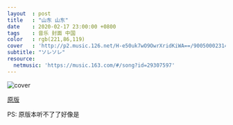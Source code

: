 ```yaml
---
layout  : post
title   : "山东 山东"
date    : 2020-02-17 23:00:00 +0800
tags    : 音乐 封面 中国
color   : rgb(221,86,119)
cover   : 'http://p2.music.126.net/H-e50uk7wO9OwrXridKiWA==/900500023148932.jpg'
subtitle: "ソレソレ"
resource:
  netmusic: 'https://music.163.com/#/song?id=29307597'
---
```


![cover](http://p2.music.126.net/H-e50uk7wO9OwrXridKiWA==/900500023148932.jpg)

[原版](https://music.163.com/#/song?id=755131)

PS: 原版本听不了了好像是
